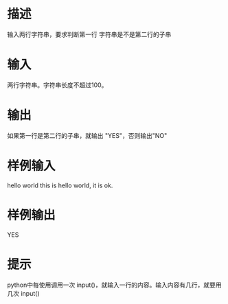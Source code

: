# 描述
输入两行字符串，要求判断第一行 字符串是不是第二行的子串  

# 输入
两行字符串。字符串长度不超过100。

# 输出
如果第一行是第二行的子串，就输出 "YES"，否则输出"NO"

# 样例输入
hello world
this is hello world, it is ok.

# 样例输出
YES

# 提示
python中每使用调用一次 input()，就输入一行的内容。输入内容有几行，就要用几次 input()

